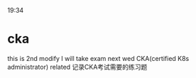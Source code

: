 19:34
# cka
this is 2nd modify
I will take exam next wed
CKA(certified K8s administrator) related
记录CKA考试需要的练习题
